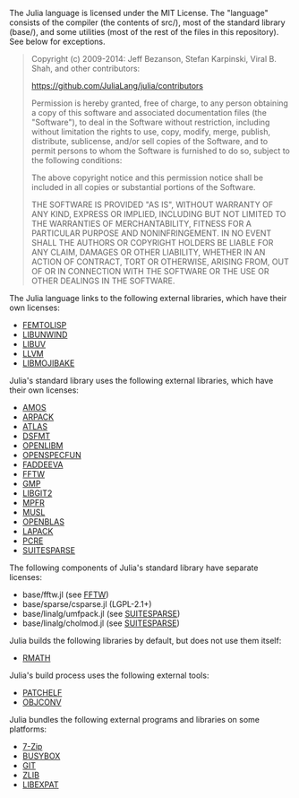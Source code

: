 The Julia language is licensed under the MIT License. The "language" consists
of the compiler (the contents of src/), most of the standard library (base/),
and some utilities (most of the rest of the files in this repository). See below
for exceptions.

> Copyright (c) 2009-2014: Jeff Bezanson, Stefan Karpinski, Viral B. Shah,
> and other contributors:
>
> https://github.com/JuliaLang/julia/contributors
>
> Permission is hereby granted, free of charge, to any person obtaining
> a copy of this software and associated documentation files (the
> "Software"), to deal in the Software without restriction, including
> without limitation the rights to use, copy, modify, merge, publish,
> distribute, sublicense, and/or sell copies of the Software, and to
> permit persons to whom the Software is furnished to do so, subject to
> the following conditions:
>
> The above copyright notice and this permission notice shall be
> included in all copies or substantial portions of the Software.
>
> THE SOFTWARE IS PROVIDED "AS IS", WITHOUT WARRANTY OF ANY KIND,
> EXPRESS OR IMPLIED, INCLUDING BUT NOT LIMITED TO THE WARRANTIES OF
> MERCHANTABILITY, FITNESS FOR A PARTICULAR PURPOSE AND
> NONINFRINGEMENT. IN NO EVENT SHALL THE AUTHORS OR COPYRIGHT HOLDERS BE
> LIABLE FOR ANY CLAIM, DAMAGES OR OTHER LIABILITY, WHETHER IN AN ACTION
> OF CONTRACT, TORT OR OTHERWISE, ARISING FROM, OUT OF OR IN CONNECTION
> WITH THE SOFTWARE OR THE USE OR OTHER DEALINGS IN THE SOFTWARE.


The Julia language links to the following external libraries, which have their
own licenses:

- [FEMTOLISP](https://github.com/JeffBezanson/femtolisp)
- [LIBUNWIND](http://git.savannah.gnu.org/gitweb/?p=libunwind.git;a=blob_plain;f=LICENSE;hb=master)
- [LIBUV](https://github.com/joyent/libuv/blob/master/LICENSE)
- [LLVM](http://llvm.org/releases/3.3/LICENSE.TXT)
- [LIBMOJIBAKE](https://github.com/JuliaLang/libmojibake)


Julia's standard library uses the following external libraries, which have
their own licenses:

- [AMOS](http://www.netlib.org/slatec/guide)
- [ARPACK](http://www.caam.rice.edu/software/ARPACK/RiceBSD.txt#LICENSE)
- [ATLAS](http://math-atlas.sourceforge.net/faq.html#license)
- [DSFMT](http://www.math.sci.hiroshima-u.ac.jp/~m-mat/MT/SFMT/LICENSE.txt)
- [OPENLIBM](https://github.com/JuliaLang/openlibm/blob/master/LICENSE.md)
- [OPENSPECFUN](https://github.com/JuliaLang/openspecfun)
- [FADDEEVA](http://ab-initio.mit.edu/Faddeeva)
- [FFTW](http://fftw.org/doc/License-and-Copyright.html)
- [GMP](http://gmplib.org/manual/Copying.html#Copying)
- [LIBGIT2](https://github.com/libgit2/libgit2/blob/development/COPYING)
- [MPFR](http://www.mpfr.org/mpfr-current/mpfr.html#Copying)
- [MUSL](http://git.musl-libc.org/cgit/musl/tree/COPYRIGHT)
- [OPENBLAS](https://raw.github.com/xianyi/OpenBLAS/master/LICENSE)
- [LAPACK](http://netlib.org/lapack/LICENSE.txt)
- [PCRE](http://www.pcre.org/licence.txt)
- [SUITESPARSE](http://faculty.cse.tamu.edu/davis/suitesparse.html)


The following components of Julia's standard library have separate licenses:

- base/fftw.jl (see [FFTW](http://fftw.org/doc/License-and-Copyright.html))
- base/sparse/csparse.jl (LGPL-2.1+)
- base/linalg/umfpack.jl (see [SUITESPARSE](http://faculty.cse.tamu.edu/davis/suitesparse.html))
- base/linalg/cholmod.jl (see [SUITESPARSE](http://faculty.cse.tamu.edu/davis/suitesparse.html))


Julia builds the following libraries by default, but does not use them itself:

- [RMATH](http://www.r-project.org/Licenses/)


Julia's build process uses the following external tools:

- [PATCHELF](http://hydra.nixos.org/build/1524660/download/1/README)
- [OBJCONV](http://www.agner.org/optimize/#objconv)


Julia bundles the following external programs and libraries on some platforms:

- [7-Zip](http://www.7-zip.org/license.txt)
- [BUSYBOX](https://github.com/rmyorston/busybox-w32/blob/master/LICENSE)
- [GIT](http://git-scm.com/about/free-and-open-source)
- [ZLIB](http://zlib.net/zlib_license.html)
- [LIBEXPAT](http://expat.cvs.sourceforge.net/viewvc/expat/expat/README)
